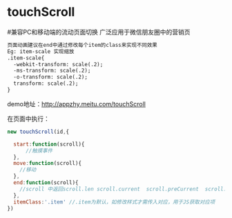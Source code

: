 # touchScroll
#兼容PC和移动端的流动页面切换
广泛应用于微信朋友圈中的营销页

``` html
页面动画建议在end中通过修改每个item的class来实现不同效果
Eg: item-scale 实现缩放
.item-scale{
  -webkit-transform: scale(.2);
  -ms-transform: scale(.2);
  -o-transform: scale(.2);
  transform: scale(.2);
}
```	
demo地址：http://appzhy.meitu.com/touchScroll

在页面中执行：
``` js
new touchScroll(id,{

  start:function(scroll){
      //触摸事件
  },
  move:function(scroll){
    //移动
  },
  end:function(scroll){
    //scroll 中返回scroll.len scroll.current  scroll.preCurrent  scroll.direction
  },
  itemClass:'.item' //.item为默认，如修改样式才需传入对应，用于JS获取对应项
})
```
